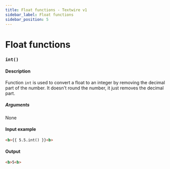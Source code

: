```yaml
---
title: Float functions - Textwire v1
sidebar_label: Float functions
sidebar_position: 5
---
```


# Float functions

### `int()`

#### Description
Function `int` is used to convert a float to an integer by removing the decimal part of the number. It doesn't round the number, it just removes the decimal part.

##### Arguments
None

#### Input example
```html
<b>{{ 5.5.int() }}<b>
```

#### Output
```html
<b>5<b>
```